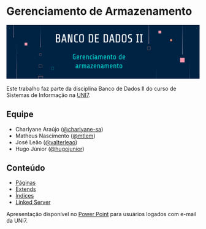 # Gerenciamento de Armazenamento
![Banco de Dados II - Gerenciamento de Armazenamento](images/title.png)

Este trabalho faz parte da disciplina Banco de Dados II do curso de Sistemas de Informação na [UNI7](https://www.uni7.edu.br/).

## Equipe
- Charlyane Araújo ([@charlyane-sa](https://github.com/charlyane-sa))
- Matheus Nascimento ([@mtlem](https://github.com/mtlem)) 
- José Leão ([@valterleao](https://github.com/valterleao))
- Hugo Júnior ([@hugojunior](https://github.com/hugojunior))

## Conteúdo
- [Páginas](paginas.md)
- [Extends](extends.md)
- [Índices](indices.md)
- [Linked Server](linked-server.md)

Apresentação disponível no [Power Point](https://sempreuninassau-my.sharepoint.com/:p:/g/personal/56039246_sempreuni7_com_br/EeyNXZ91015BkNDIVru-wwEBwTbxO5DsdBbUbHw4Uew68g) para usuários logados com e-mail da UNI7.